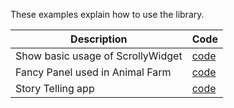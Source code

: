 These examples explain how to use the library.

| Description                              | Code |
| -----------                              | --------- |
| Show basic usage of ScrollyWidget | [code](https://github.com/mdg-iitr/scrollytell/tree/master/example/basic_usage)      |
| Fancy Panel used in Animal Farm | [code](https://github.com/mdg-iitr/scrollytell/tree/master/example/animal_farm)      |
| Story Telling app | [code](https://github.com/mdg-iitr/scrollytell/tree/master/example/story_teller) |

